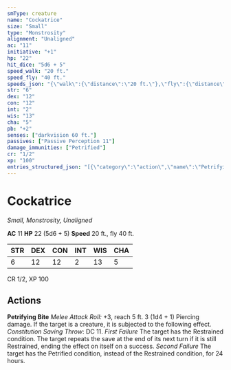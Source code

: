 ```yaml
---
smType: creature
name: "Cockatrice"
size: "Small"
type: "Monstrosity"
alignment: "Unaligned"
ac: "11"
initiative: "+1"
hp: "22"
hit_dice: "5d6 + 5"
speed_walk: "20 ft."
speed_fly: "40 ft."
speeds_json: "{\"walk\":{\"distance\":\"20 ft.\"},\"fly\":{\"distance\":\"40 ft.\"}}"
str: "6"
dex: "12"
con: "12"
int: "2"
wis: "13"
cha: "5"
pb: "+2"
senses: ["darkvision 60 ft."]
passives: ["Passive Perception 11"]
damage_immunities: ["Petrified"]
cr: "1/2"
xp: "100"
entries_structured_json: "[{\"category\":\"action\",\"name\":\"Petrifying Bite\",\"text\":\"*Melee Attack Roll:* +3, reach 5 ft. 3 (1d4 + 1) Piercing damage. If the target is a creature, it is subjected to the following effect. *Constitution Saving Throw*: DC 11. *First Failure* The target has the Restrained condition. The target repeats the save at the end of its next turn if it is still Restrained, ending the effect on itself on a success. *Second Failure* The target has the Petrified condition, instead of the Restrained condition, for 24 hours.\",\"kind\":\"Melee Attack Roll\",\"to_hit\":\"+3\",\"range\":\"5 ft\",\"damage\":\"3 (1d4 + 1) Piercing\",\"save_ability\":\"CON\",\"save_dc\":11}]"
---
```


# Cockatrice
*Small, Monstrosity, Unaligned*

**AC** 11
**HP** 22 (5d6 + 5)
**Speed** 20 ft., fly 40 ft.

| STR | DEX | CON | INT | WIS | CHA |
| --- | --- | --- | --- | --- | --- |
| 6 | 12 | 12 | 2 | 13 | 5 |

CR 1/2, XP 100

## Actions

**Petrifying Bite**
*Melee Attack Roll:* +3, reach 5 ft. 3 (1d4 + 1) Piercing damage. If the target is a creature, it is subjected to the following effect. *Constitution Saving Throw*: DC 11. *First Failure* The target has the Restrained condition. The target repeats the save at the end of its next turn if it is still Restrained, ending the effect on itself on a success. *Second Failure* The target has the Petrified condition, instead of the Restrained condition, for 24 hours.
